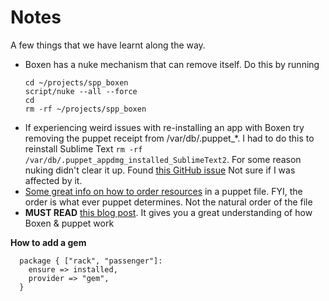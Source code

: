 # Notes

A few things that we have learnt along the way.

- Boxen has a nuke mechanism that can remove itself. Do this by running
  ```
  cd ~/projects/spp_boxen
  script/nuke --all --force
  cd 
  rm -rf ~/projects/spp_boxen
  ```
- If experiencing weird issues with re-installing an app with Boxen try removing the puppet receipt from /var/db/.puppet_*. I had to do this to reinstall Sublime Text `rm -rf /var/db/.puppet_appdmg_installed_SublimeText2`. For some reason nuking didn't clear it up. Found [this GitHub issue](https://github.com/boxen/our-boxen/issues/84) Not sure if I was affected by it.
- [Some great info on how to order resources](http://docs.puppetlabs.com/learning/ordering.html) in a puppet file. FYI, the order is what ever puppet determines. Not the natural order of the file
- **MUST READ** [this blog post](http://garylarizza.com/blog/2013/02/15/puppet-plus-github-equals-laptop-love/). It gives you a great understanding of how Boxen & puppet work


**How to add a gem**

```puppet
  package { ["rack", "passenger"]:
    ensure => installed,
    provider => "gem",
  }
```
